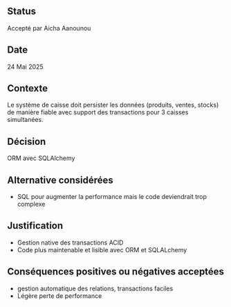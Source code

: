## Status
Accepté par Aicha Aanounou
## Date
24 Mai 2025
## Contexte
Le système de caisse doit persister les données (produits, ventes, stocks) de manière fiable avec support des transactions pour 3 caisses simultanées.
## Décision
ORM avec SQLAlchemy
## Alternative considérées
- SQL pour augmenter la performance mais le code deviendrait
trop complexe
## Justification
- Gestion native des transactions ACID
- Code plus maintenable et lisible avec ORM et SQLALchemy
## Conséquences positives ou négatives acceptées
- gestion automatique des relations, transactions faciles
- Légère perte de performance
